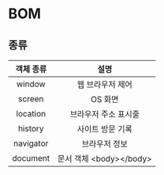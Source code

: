 # BOM

## 종류

|   객체 종류   |           설명          |
| :-------: | :-------------------: |
|   window  |       웹 브라우저 제어       |
|   screen  |         OS 화면         |
|  location |      브라우저 주소 표시줄      |
|  history  |       사이트 방문 기록       |
| navigator |        브라우저 정보        |
|  document | 문서 객체 \<body>\</body> |
